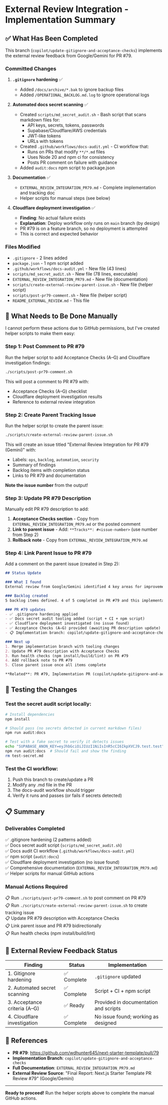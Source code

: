 # External Review Integration - Implementation Summary

## ✅ What Has Been Completed

This branch (`copilot/update-gitignore-and-acceptance-checks`) implements the external review feedback from Google/Gemini for PR #79.

### Committed Changes

1. **`.gitignore` hardening** ✅
   - Added `/docs/archive/*.bak` to ignore backup files
   - Added `/OPERATIONAL_BACKLOG.md.log` to ignore operational logs

2. **Automated docs secret scanning** ✅
   - Created `scripts/md_secret_audit.sh` - Bash script that scans markdown files for:
     - API keys, secrets, tokens, passwords
     - Supabase/Cloudflare/AWS credentials
     - JWT-like tokens
     - URLs with tokens
   - Created `.github/workflows/docs-audit.yml` - CI workflow that:
     - Runs on PRs that modify `**/*.md` files
     - Uses Node 20 and npm ci for consistency
     - Posts PR comment on failure with guidance
   - Added `audit:docs` npm script to package.json

3. **Documentation** ✅
   - `EXTERNAL_REVIEW_INTEGRATION_PR79.md` - Complete implementation and tracking doc
   - Helper scripts for manual steps (see below)

4. **Cloudflare deployment investigation** ✅
   - **Finding**: No actual failure exists
   - **Explanation**: Deploy workflow only runs on `main` branch (by design)
   - PR #79 is on a feature branch, so no deployment is attempted
   - This is correct and expected behavior

### Files Modified
- `.gitignore` - 2 lines added
- `package.json` - 1 npm script added
- `.github/workflows/docs-audit.yml` - New file (43 lines)
- `scripts/md_secret_audit.sh` - New file (78 lines, executable)
- `EXTERNAL_REVIEW_INTEGRATION_PR79.md` - New file (documentation)
- `scripts/create-external-review-parent-issue.sh` - New file (helper script)
- `scripts/post-pr79-comment.sh` - New file (helper script)
- `README_EXTERNAL_REVIEW.md` - This file

## 🔧 What Needs to Be Done Manually

I cannot perform these actions due to GitHub permissions, but I've created helper scripts to make them easy:

### Step 1: Post Comment to PR #79

Run the helper script to add Acceptance Checks (A–G) and Cloudflare investigation findings:

```bash
./scripts/post-pr79-comment.sh
```

This will post a comment to PR #79 with:
- Acceptance Checks (A–G) checklist
- Cloudflare deployment investigation results
- Reference to external review integration

### Step 2: Create Parent Tracking Issue

Run the helper script to create the parent issue:

```bash
./scripts/create-external-review-parent-issue.sh
```

This will create an issue titled "External Review Integration for PR #79 (Gemini)" with:
- Labels: `ops`, `backlog`, `automation`, `security`
- Summary of findings
- Backlog items with completion status
- Links to PR #79 and documentation

**Note the issue number** from the output!

### Step 3: Update PR #79 Description

Manually edit PR #79 description to add:

1. **Acceptance Checks section** - Copy from `EXTERNAL_REVIEW_INTEGRATION_PR79.md` or the posted comment
2. **Link to parent issue** - Add: `**Tracks**: #<issue-number>` (use number from Step 2)
3. **Rollback note** - Copy from `EXTERNAL_REVIEW_INTEGRATION_PR79.md`

### Step 4: Link Parent Issue to PR #79

Add a comment on the parent issue (created in Step 2):

```markdown
## Status Update

### What I found
External review from Google/Gemini identified 4 key areas for improvement (see issue description).

### Backlog created
5 backlog items defined. 4 of 5 completed in PR #79 and this implementation branch.

### PR #79 updates
- ✅ .gitignore hardening applied
- ✅ Docs secret audit tooling added (script + CI + npm script)
- ✅ Cloudflare deployment investigated (no issue found)
- ✅ Acceptance Checks (A–G) provided (awaiting PR description update)
- 📋 Implementation branch: copilot/update-gitignore-and-acceptance-checks

### Next up
1. Merge implementation branch with tooling changes
2. Update PR #79 description with Acceptance Checks
3. Run health checks (npm install/build/lint) on PR #79
4. Add rollback note to PR #79
5. Close parent issue once all items complete

**Related**: PR #79, Implementation PR (copilot/update-gitignore-and-acceptance-checks)
```

## 🧪 Testing the Changes

### Test the secret audit script locally:

```bash
# Install dependencies
npm install

# Should pass (no secrets detected in current markdown files)
npm run audit:docs

# Test with a fake secret to verify it detects issues
echo "SUPABASE_ANON_KEY=eyJhbGciOiJIUzI1NiIsInR5cCI6IkpXVCJ9.test.test" > test-secret.md
npm run audit:docs  # Should fail and show the finding
rm test-secret.md
```

### Test the CI workflow:

1. Push this branch to create/update a PR
2. Modify any .md file in the PR
3. The docs-audit workflow should trigger
4. Verify it runs and passes (or fails if secrets detected)

## 📋 Summary

### Deliverables Completed
✅ .gitignore hardening (2 patterns added)  
✅ Docs secret audit script (`scripts/md_secret_audit.sh`)  
✅ Docs audit CI workflow (`.github/workflows/docs-audit.yml`)  
✅ npm script (`audit:docs`)  
✅ Cloudflare deployment investigation (no issue found)  
✅ Comprehensive documentation (`EXTERNAL_REVIEW_INTEGRATION_PR79.md`)  
✅ Helper scripts for manual GitHub actions  

### Manual Actions Required
📋 Run `./scripts/post-pr79-comment.sh` to post comment on PR #79  
📋 Run `./scripts/create-external-review-parent-issue.sh` to create tracking issue  
📋 Update PR #79 description with Acceptance Checks  
📋 Link parent issue and PR #79 bidirectionally  
📋 Run health checks (npm install/build/lint)  

## 🎯 External Review Feedback Status

| Finding | Status | Implementation |
|---------|--------|----------------|
| 1. Gitignore hardening | ✅ Complete | `.gitignore` updated |
| 2. Automated secret scanning | ✅ Complete | Script + CI + npm script |
| 3. Acceptance criteria (A–G) | ✅ Ready | Provided in documentation and scripts |
| 4. Cloudflare investigation | ✅ Complete | No issue found; working as designed |

## 🔗 References

- **PR #79**: https://github.com/wdhunter645/next-starter-template/pull/79
- **Implementation Branch**: `copilot/update-gitignore-and-acceptance-checks`
- **Full Documentation**: `EXTERNAL_REVIEW_INTEGRATION_PR79.md`
- **External Review Source**: "Final Report: Next.js Starter Template PR Review #79" (Google/Gemini)

---

**Ready to proceed!** Run the helper scripts above to complete the manual GitHub actions.
